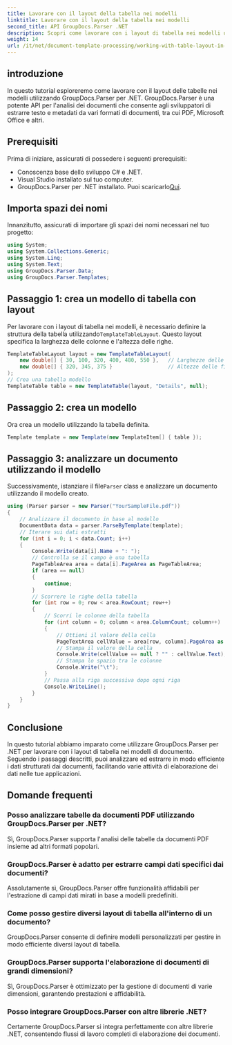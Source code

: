 ```yaml
---
title: Lavorare con il layout della tabella nei modelli
linktitle: Lavorare con il layout della tabella nei modelli
second_title: API GroupDocs.Parser .NET
description: Scopri come lavorare con i layout di tabella nei modelli utilizzando GroupDocs.Parser per .NET. Estrai dati strutturati in modo efficiente dai documenti.
weight: 14
url: /it/net/document-template-processing/working-with-table-layout-in-templates/
---
```

## introduzione
In questo tutorial esploreremo come lavorare con il layout delle tabelle nei modelli utilizzando GroupDocs.Parser per .NET. GroupDocs.Parser è una potente API per l'analisi dei documenti che consente agli sviluppatori di estrarre testo e metadati da vari formati di documenti, tra cui PDF, Microsoft Office e altri.
## Prerequisiti
Prima di iniziare, assicurati di possedere i seguenti prerequisiti:
- Conoscenza base dello sviluppo C# e .NET.
- Visual Studio installato sul tuo computer.
-  GroupDocs.Parser per .NET installato. Puoi scaricarlo[Qui](https://releases.groupdocs.com/parser/net/).

## Importa spazi dei nomi
Innanzitutto, assicurati di importare gli spazi dei nomi necessari nel tuo progetto:
```csharp
using System;
using System.Collections.Generic;
using System.Linq;
using System.Text;
using GroupDocs.Parser.Data;
using GroupDocs.Parser.Templates;
```
## Passaggio 1: crea un modello di tabella con layout
Per lavorare con i layout di tabella nei modelli, è necessario definire la struttura della tabella utilizzando`TemplateTableLayout`. Questo layout specifica la larghezza delle colonne e l'altezza delle righe.
```csharp
TemplateTableLayout layout = new TemplateTableLayout(
    new double[] { 30, 100, 320, 400, 480, 550 },   // Larghezze delle colonne
    new double[] { 320, 345, 375 }                  // Altezze delle file
);
// Crea una tabella modello
TemplateTable table = new TemplateTable(layout, "Details", null);
```
## Passaggio 2: crea un modello
Ora crea un modello utilizzando la tabella definita.
```csharp
Template template = new Template(new TemplateItem[] { table });
```
## Passaggio 3: analizzare un documento utilizzando il modello
 Successivamente, istanziare il file`Parser` class e analizzare un documento utilizzando il modello creato.
```csharp
using (Parser parser = new Parser("YourSampleFile.pdf"))
{
    // Analizzare il documento in base al modello
    DocumentData data = parser.ParseByTemplate(template);
    // Iterare sui dati estratti
    for (int i = 0; i < data.Count; i++)
    {
        Console.Write(data[i].Name + ": ");
        // Controlla se il campo è una tabella
        PageTableArea area = data[i].PageArea as PageTableArea;
        if (area == null)
        {
            continue;
        }
        // Scorrere le righe della tabella
        for (int row = 0; row < area.RowCount; row++)
        {
            // Scorri le colonne della tabella
            for (int column = 0; column < area.ColumnCount; column++)
            {
                // Ottieni il valore della cella
                PageTextArea cellValue = area[row, column].PageArea as PageTextArea;
                // Stampa il valore della cella
                Console.Write(cellValue == null ? "" : cellValue.Text);
                // Stampa lo spazio tra le colonne
                Console.Write("\t");
            }
            // Passa alla riga successiva dopo ogni riga
            Console.WriteLine();
        }
    }
}
```

## Conclusione
In questo tutorial abbiamo imparato come utilizzare GroupDocs.Parser per .NET per lavorare con i layout di tabella nei modelli di documento. Seguendo i passaggi descritti, puoi analizzare ed estrarre in modo efficiente i dati strutturati dai documenti, facilitando varie attività di elaborazione dei dati nelle tue applicazioni.

## Domande frequenti
### Posso analizzare tabelle da documenti PDF utilizzando GroupDocs.Parser per .NET?
Sì, GroupDocs.Parser supporta l'analisi delle tabelle da documenti PDF insieme ad altri formati popolari.
### GroupDocs.Parser è adatto per estrarre campi dati specifici dai documenti?
Assolutamente sì, GroupDocs.Parser offre funzionalità affidabili per l'estrazione di campi dati mirati in base a modelli predefiniti.
### Come posso gestire diversi layout di tabella all'interno di un documento?
GroupDocs.Parser consente di definire modelli personalizzati per gestire in modo efficiente diversi layout di tabella.
### GroupDocs.Parser supporta l'elaborazione di documenti di grandi dimensioni?
Sì, GroupDocs.Parser è ottimizzato per la gestione di documenti di varie dimensioni, garantendo prestazioni e affidabilità.
### Posso integrare GroupDocs.Parser con altre librerie .NET?
Certamente GroupDocs.Parser si integra perfettamente con altre librerie .NET, consentendo flussi di lavoro completi di elaborazione dei documenti.